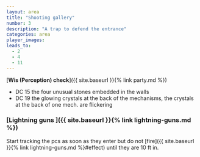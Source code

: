 ```yaml
---
layout: area
title: "Shooting gallery"
number: 3
description: "A trap to defend the entrance"
categories: area
player_images:
leads_to:
  - 2
  - 4
  - 11
---
```


[**Wis (Perception) check**]({{ site.baseurl }}{% link party.md %})
* DC 15 the four unusual stones embedded in the walls
* DC 19 the glowing crystals at the back of the mechanisms, the crystals at the back of one mech. are flickering

### [Lightning guns ]({{ site.baseurl }}{% link lightning-guns.md %}) ###
Start tracking the pcs as soon as they enter but do not [fire]({{ site.baseurl }}{% link lightning-guns.md %}#effect) until they are 10 ft in.

